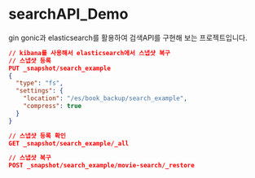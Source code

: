# searchAPI_Demo

gin gonic과 elasticsearch를 활용하여 검색API를 구현해 보는 프로젝트입니다.

```json
// kibana를 사용해서 elasticsearch에서 스냅샷 복구
// 스냅샷 등록
PUT _snapshot/search_example
{
  "type": "fs",
  "settings": {
    "location": "/es/book_backup/search_example",
    "compress": true
  }
}

// 스냅샷 등록 확인
GET _snapshot/search_example/_all

// 스냅샷 복구
POST _snapshot/search_example/movie-search/_restore
```

```
```
